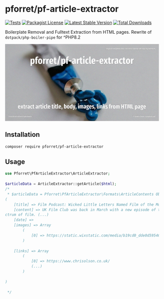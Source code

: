 # pforret/pf-article-extractor

[![Tests](https://github.com/pforret/pf-article-extractor/actions/workflows/run-tests.yml/badge.svg)](https://github.com/pforret/pf-article-extractor/actions)
[![Packagist License](https://poser.pugx.org/pforret/pf-article-extractor/license.png)](http://choosealicense.com/licenses/mit/)
[![Latest Stable Version](https://poser.pugx.org/pforret/pf-article-extractor/version.png)](https://packagist.org/packages/pforret/pf-article-extractor)
[![Total Downloads](https://poser.pugx.org/pforret/pf-article-extractor/d/total.png)](https://packagist.org/packages/pforret/pf-article-extractor)

Boilerplate Removal and Fulltext Extraction from HTML pages.
Rewrite of `dotpack/php-boiler-pipe` for ^PHP8.2

![](assets/unsplash.squeeze.jpg)

## Installation

```bash
composer require pforret/pf-article-extractor
```

## Usage

```php
use Pforret\PfArticleExtractor\ArticleExtractor;

$articleData = ArticleExtractor::getArticle($html);
/*
 * $articleData = Pforret\PfArticleExtractor\Formats\ArticleContents Object
(
    [title] => Film Podcast: Wicked Little Letters Named Film of the Month
    [content] => UK Film Club was back in March with a new episode of their film podcast. Hosts Brian Penn and myself (Chris Olson) brought you a jam-packed show with a heavy dolloping of great movies to check out, across the spe
ctrum of film. (...)
    [date] =>
    [images] => Array
        (
            [0] => https://static.wixstatic.com/media/b19cd0_dde0d59546f84127865267f43994f39b~mv2.jpg/v1/fill/w_147,h_84,al_c,q_80,usm_0.66_1.00_0.01,blur_2,enc_auto/b19cd0_dde0d59546f84127865267f43994f39b~mv2.jpg
        )

    [links] => Array
        (
            [0] => https://www.chrisolson.co.uk/
            (...)
        )

)

 */
```